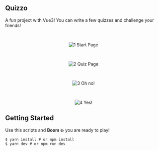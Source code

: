 ## Quizzo
A fun project with Vue3! You can write a few quizzes and challenge your friends!  

<br />

  
<div align="center">
  
  
![1](https://user-images.githubusercontent.com/59373143/169984333-ea90d3be-4df6-49dd-a47b-c6fa420e52dc.png)
Start Page

<br />
  
![2](https://user-images.githubusercontent.com/59373143/169984402-f6f6b916-f5b5-49a0-8c1c-3e428d2e2943.png)
Quiz Page

<br />
  
![3](https://user-images.githubusercontent.com/59373143/169984410-308be66c-276e-446e-bf8d-f93207cd41c7.png)
Oh no!

<br />

![4](https://user-images.githubusercontent.com/59373143/169984414-99522e31-c0e0-4472-be01-5e5da3905f89.png)
Yes!
  
</div>

## Getting Started
Use this scripts and **Boom 💥** you are ready to play!

```shell
$ yarn install # or npm install
$ yarn dev # or npm run dev
```